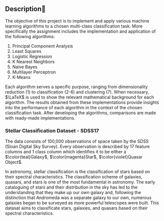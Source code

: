 ## Description📌
The objective of this project is to implement and apply various machine learning algorithms to a chosen multi-class classification task. More specifically the assignment includes the implementation and application of the following algorithms: 

1. Principal Component Analysis
2. Least Squares
3. Logistic Regression
4. K Nearest Neighbors
5. Naïve Bayes
6. Multilayer Perceptron
7. K-Means

Each algorithm serves a specific purpose, ranging from dimensionality reduction (1) to classification (2-6) and clustering (7). When necessary, $\LaTeX$ is used to show the relevant mathematical background for each algorithm. The results obtained from these implementations provide insights into the performance of each algorithm in the context of the chosen classification task. After developing the algorithms, comparisons are made with ready-made implementations.

### Stellar Classification Dataset - SDSS17
The data consists of 100,000 observations of space taken by the SDSS (Sloan Digital Sky Survey). Every observation is described by 17 feature columns and 1 class column which identifies it to be either a $\color{teal}Galaxy$, $\color{magenta}Star$, $\color{violet}Quasar Object$.

In astronomy, stellar classification is the classification of stars based on their spectral characteristics. The classification scheme of galaxies, quasars, and stars is one of the most fundamental in astronomy. The early cataloguing of stars and their distribution in the sky has led to the understanding that they make up our own galaxy and, following the distinction that Andromeda was a separate galaxy to our own, numerous galaxies began to be surveyed as more powerful telescopes were built. This datasat aims to classificate stars, galaxies, and quasars based on their spectral characteristics.
